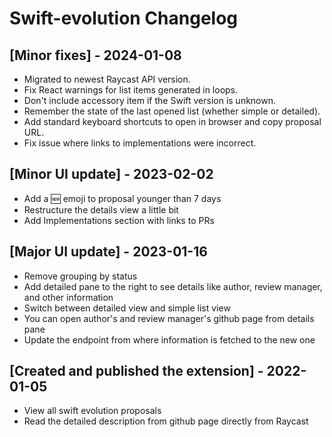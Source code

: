 # Swift-evolution Changelog

## [Minor fixes] - 2024-01-08

- Migrated to newest Raycast API version.
- Fix React warnings for list items generated in loops.
- Don't include accessory item if the Swift version is unknown.
- Remember the state of the last opened list (whether simple or detailed).
- Add standard keyboard shortcuts to open in browser and copy proposal URL.
- Fix issue where links to implementations were incorrect.

## [Minor UI update] - 2023-02-02

- Add a 🆕 emoji to proposal younger than 7 days
- Restructure the details view a little bit
- Add Implementations section with links to PRs

## [Major UI update] - 2023-01-16

- Remove grouping by status
- Add detailed pane to the right to see details like author, review manager, and other information
- Switch between detailed view and simple list view
- You can open author's and review manager's github page from details pane
- Update the endpoint from where information is fetched to the new one

## [Created and published the extension] - 2022-01-05

- View all swift evolution proposals
- Read the detailed description from github page directly from Raycast
